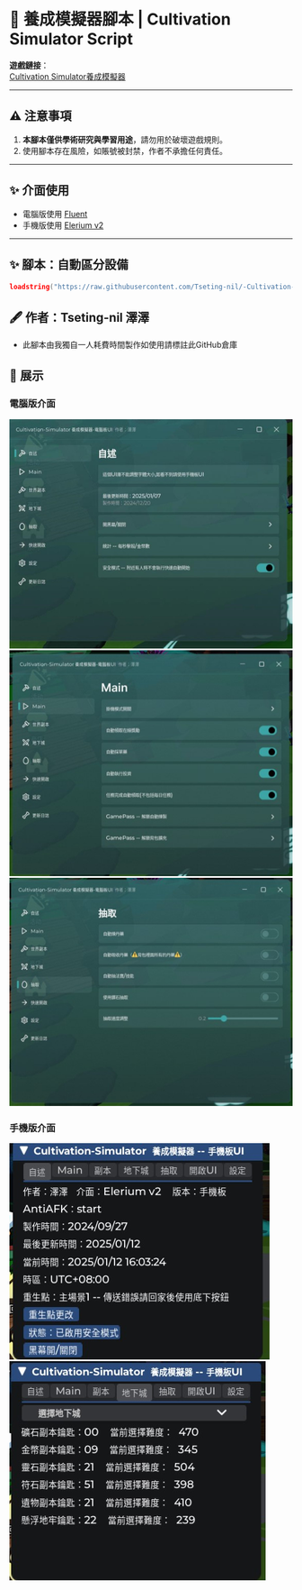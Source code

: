 # 🌟 養成模擬器腳本 | Cultivation Simulator Script

**遊戲鏈接**：  
[Cultivation Simulator養成模擬器](https://www.roblox.com/games/18645473062/UPD21-Cultivation-Simulator)

---

## ⚠️ 注意事項
1. **本腳本僅供學術研究與學習用途**，請勿用於破壞遊戲規則。
2. 使用腳本存在風險，如賬號被封禁，作者不承擔任何責任。

---

## ✨ 介面使用
- 電腦版使用 [Fluent](https://github.com/dawid-scripts/Fluent)
- 手機版使用 [Elerium v2](https://github.com/memejames/elerium-v2-ui-library)

---

## ✨ 腳本：自動區分設備
```lua
loadstring("https://raw.githubusercontent.com/Tseting-nil/-Cultivation-Simulator-script/refs/heads/main/%E9%A4%8A%E6%88%90%E6%A8%A1%E6%93%AC%E5%99%A8%E8%85%B3%E6%9C%AC.lua")()
```

## 🖋 作者：Tseting-nil 澤澤 
  - 此腳本由我獨自一人耗費時間製作如使用請標註此GitHub倉庫
  
## 📸 展示

### 電腦版介面
![電腦版 UI 展示 1](https://github.com/Tseting-nil/-Cultivation-Simulator-script/blob/main/%E5%9C%96%E7%89%87/%E6%BC%94%E7%A4%BA1.jpg)  
![電腦版 UI 展示 2](https://github.com/Tseting-nil/-Cultivation-Simulator-script/blob/main/%E5%9C%96%E7%89%87/%E6%BC%94%E7%A4%BA2.jpg)  
![電腦版 UI 展示 3](https://github.com/Tseting-nil/-Cultivation-Simulator-script/blob/main/%E5%9C%96%E7%89%87/%E6%BC%94%E7%A4%BA3.jpg)  

### 手機版介面
![手機版 UI 展示 1](https://github.com/Tseting-nil/-Cultivation-Simulator-script/blob/main/%E5%9C%96%E7%89%87/%E6%BC%94%E7%A4%BA4.jpg)  
![手機版 UI 展示 2](https://github.com/Tseting-nil/-Cultivation-Simulator-script/blob/main/%E5%9C%96%E7%89%87/%E6%BC%94%E7%A4%BA5.jpg)  


